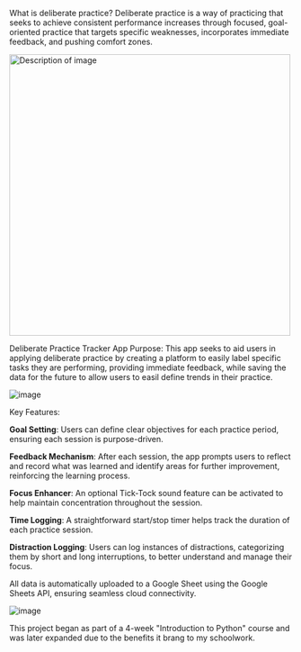 What is deliberate practice?
Deliberate practice is a way of practicing that seeks to achieve consistent performance increases through
focused, goal-oriented practice that targets specific weaknesses, incorporates immediate feedback, and pushing comfort zones.

<img src="https://github.com/user-attachments/assets/d0338e53-48b1-493d-a38b-8ca59df22748" alt="Description of image" width="500"/>

Deliberate Practice Tracker App
Purpose: This app seeks to aid users in applying deliberate practice by creating a platform to easily label specific tasks they are performing, providing immediate feedback, while saving the data
for the future to allow users to easil define trends in their practice.

![image](https://github.com/user-attachments/assets/220ecf08-aea3-4937-8232-1d27b97b084d)

Key Features:

**Goal Setting**: Users can define clear objectives for each practice period, ensuring each session is purpose-driven.

**Feedback Mechanism**: After each session, the app prompts users to reflect and record what was learned and identify areas for further improvement, reinforcing the learning process.

**Focus Enhancer**: An optional Tick-Tock sound feature can be activated to help maintain concentration throughout the session.

**Time Logging**: A straightforward start/stop timer helps track the duration of each practice session.

**Distraction Logging**: Users can log instances of distractions, categorizing them by short and long interruptions, to better understand and manage their focus.



All data is automatically uploaded to a Google Sheet using the Google Sheets API, ensuring seamless cloud connectivity.

![image](https://github.com/user-attachments/assets/4fd05cb5-8357-47de-8a18-e4678ad196ae)



This project began as part of a 4-week "Introduction to Python" course and was later expanded due to the benefits it brang to my schoolwork.
